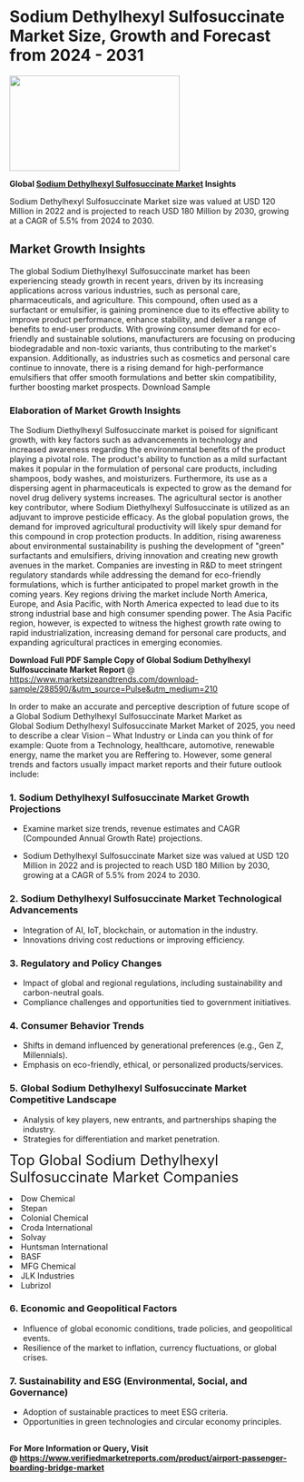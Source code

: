<H1>Sodium Dethylhexyl Sulfosuccinate Market Size, Growth and Forecast from 2024 - 2031</H1><img class="aligncenter size-medium wp-image-584254" src="https://thirdeyenews.in/wp-content/uploads/2024/09/Global-Market-Research-300x168.jpeg" alt="" width="300" height="168" /><p><strong>Global&nbsp;<a href="https://www.marketsizeandtrends.com/download-sample/288590/&amp;utm_source=Pulse&amp;utm_medium=210">Sodium Dethylhexyl Sulfosuccinate Market</a> Insights</strong></p><p>Sodium Dethylhexyl Sulfosuccinate Market size was valued at USD 120 Million in 2022 and is projected to reach USD 180 Million by 2030, growing at a CAGR of 5.5% from 2024 to 2030.</p><p><h2>Market Growth Insights</h2> The global Sodium Diethylhexyl Sulfosuccinate market has been experiencing steady growth in recent years, driven by its increasing applications across various industries, such as personal care, pharmaceuticals, and agriculture. This compound, often used as a surfactant or emulsifier, is gaining prominence due to its effective ability to improve product performance, enhance stability, and deliver a range of benefits to end-user products. With growing consumer demand for eco-friendly and sustainable solutions, manufacturers are focusing on producing biodegradable and non-toxic variants, thus contributing to the market's expansion. Additionally, as industries such as cosmetics and personal care continue to innovate, there is a rising demand for high-performance emulsifiers that offer smooth formulations and better skin compatibility, further boosting market prospects. Download Sample <h3>Elaboration of Market Growth Insights</h3> The Sodium Diethylhexyl Sulfosuccinate market is poised for significant growth, with key factors such as advancements in technology and increased awareness regarding the environmental benefits of the product playing a pivotal role. The product's ability to function as a mild surfactant makes it popular in the formulation of personal care products, including shampoos, body washes, and moisturizers. Furthermore, its use as a dispersing agent in pharmaceuticals is expected to grow as the demand for novel drug delivery systems increases. The agricultural sector is another key contributor, where Sodium Diethylhexyl Sulfosuccinate is utilized as an adjuvant to improve pesticide efficacy. As the global population grows, the demand for improved agricultural productivity will likely spur demand for this compound in crop protection products. In addition, rising awareness about environmental sustainability is pushing the development of "green" surfactants and emulsifiers, driving innovation and creating new growth avenues in the market. Companies are investing in R&D to meet stringent regulatory standards while addressing the demand for eco-friendly formulations, which is further anticipated to propel market growth in the coming years. Key regions driving the market include North America, Europe, and Asia Pacific, with North America expected to lead due to its strong industrial base and high consumer spending power. The Asia Pacific region, however, is expected to witness the highest growth rate owing to rapid industrialization, increasing demand for personal care products, and expanding agricultural practices in emerging economies. </p><p><span class=""><strong>Download Full PDF Sample Copy of Global Sodium Dethylhexyl Sulfosuccinate Market Report</strong> @ <a href="https://www.marketsizeandtrends.com/download-sample/288590/&amp;utm_source=Pulse&amp;utm_medium=210" target="_blank">https://www.marketsizeandtrends.com/download-sample/288590/&amp;utm_source=Pulse&amp;utm_medium=210</a></span></p><p>In order to make an accurate and perceptive description of future scope of a Global&nbsp;Sodium Dethylhexyl Sulfosuccinate Market Market as Global&nbsp;Sodium Dethylhexyl Sulfosuccinate Market Market of 2025, you need to describe a clear Vision &ndash; What Industry or Linda can you think of for example: Quote from a Technology, healthcare, automotive, renewable energy, name the market you are Reffering to. However, some general trends and factors usually impact market reports and their future outlook include:</p><h3>1.&nbsp;<strong>Sodium Dethylhexyl Sulfosuccinate Market Growth Projections</strong></h3><ul><li>Examine market size trends, revenue estimates and CAGR (Compounded Annual Growth Rate) projections.</li><li><p>Sodium Dethylhexyl Sulfosuccinate Market size was valued at USD 120 Million in 2022 and is projected to reach USD 180 Million by 2030, growing at a CAGR of 5.5% from 2024 to 2030.</p></li></ul><h3>2.&nbsp;<strong>Sodium Dethylhexyl Sulfosuccinate Market Technological Advancements</strong></h3><ul><li>Integration of AI, IoT, blockchain, or automation in the industry.</li><li>Innovations driving cost reductions or improving efficiency.</li></ul><h3>3.&nbsp;<strong>Regulatory and Policy Changes</strong></h3><ul><li>Impact of global and regional regulations, including sustainability and carbon-neutral goals.</li><li>Compliance challenges and opportunities tied to government initiatives.</li></ul><h3>4.&nbsp;<strong>Consumer Behavior Trends</strong></h3><ul><li>Shifts in demand influenced by generational preferences (e.g., Gen Z, Millennials).</li><li>Emphasis on eco-friendly, ethical, or personalized products/services.</li></ul><h3>5.&nbsp;<strong>Global Sodium Dethylhexyl Sulfosuccinate Market Competitive Landscape</strong></h3><ul><li>Analysis of key players, new entrants, and partnerships shaping the industry.</li><li>Strategies for differentiation and market penetration.</li></ul><p data-pm-slice="1 1 []"><span style="color: inherit; font-family: inherit; font-size: 25px;">Top Global Sodium Dethylhexyl Sulfosuccinate Market Companies</span></p><div class="" data-test-id=""><p><li>Dow Chemical</li><li> Stepan</li><li> Colonial Chemical</li><li> Croda International</li><li> Solvay</li><li> Huntsman International</li><li> BASF</li><li> MFG Chemical</li><li> JLK Industries</li><li> Lubrizol</li></p></div><h3>6.&nbsp;<strong>Economic and Geopolitical Factors</strong></h3><ul><li>Influence of global economic conditions, trade policies, and geopolitical events.</li><li>Resilience of the market to inflation, currency fluctuations, or global crises.</li></ul><h3>7.&nbsp;<strong>Sustainability and ESG (Environmental, Social, and Governance)</strong></h3><ul><li>Adoption of sustainable practices to meet ESG criteria.</li><li>Opportunities in green technologies and circular economy principles.</li></ul><h2><strong style="font-size: 14px;">For More Information or Query, Visit @&nbsp;</strong><a style="background-color: #ffffff; font-size: 14px;" href="https://www.marketsizeandtrends.com/report/sodium-dethylhexyl-sulfosuccinate-market/" target="_blank">https://www.verifiedmarketreports.com/product/airport-passenger-boarding-bridge-market</a></h2>
